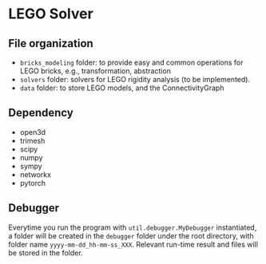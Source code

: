 LEGO Solver
============

## File organization
- `bricks_modeling` folder: to provide easy and common operations for LEGO bricks, e.g., transformation, abstraction
- `solvers` folder: solvers for LEGO rigidity analysis (to be implemented).
- `data` folder: to store LEGO models, and the ConnectivityGraph

## Dependency
- open3d
- trimesh
- scipy
- numpy
- sympy
- networkx
- pytorch

## Debugger
Everytime you run the program with `util.debugger.MyDebugger` instantiated, a folder will be created in the `debugger` folder under the root directory, with folder name `yyyy-mm-dd_hh-mm-ss_XXX`. Relevant run-time result and files will be stored in the folder.
